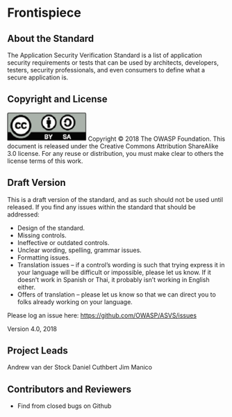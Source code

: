# Frontispiece

## About the Standard

The Application Security Verification Standard is a list of application security requirements or tests that can be used by architects, developers, testers, security professionals, and even consumers to define what a secure application is.

## Copyright and License

![license](../images/license.png)
Copyright © 2018 The OWASP Foundation. This document is released under the Creative Commons Attribution ShareAlike 3.0 license. For any reuse or distribution, you must make clear to others the license terms of this work.

## Draft Version

This is a draft version of the standard, and as such should not be used until released. If you find any issues within the standard that should be addressed:

* Design of the standard.
* Missing controls.
* Ineffective or outdated controls.
* Unclear wording, spelling, grammar issues.
* Formatting issues.
* Translation issues – if a control’s wording is such that trying express it in your language will be difficult or impossible, please let us know. If it doesn’t work in Spanish or Thai, it probably isn’t working in English either.
* Offers of translation – please let us know so that we can direct you to folks already working on your language.

Please log an issue here: https://github.com/OWASP/ASVS/issues

Version 4.0, 2018

## Project Leads

Andrew van der Stock
Daniel Cuthbert
Jim Manico

## Contributors and Reviewers

- Find from closed bugs on Github

